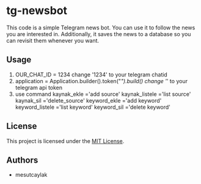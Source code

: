 # tg-newsbot

This code is a simple Telegram news bot. You can use it to follow the news you are interested in. Additionally, it saves the news to a database so you can revisit them whenever you want.

## Usage

1. OUR_CHAT_ID = 1234  change '1234' to your telegram chatid
2. application = Application.builder().token("*").build()  change '*' to your telegram api token
3. use command
    kaynak_ekle  ='add source'
    kaynak_listele ='list source'
    kaynak_sil ='delete_source'
    keyword_ekle ='add keyword'
    keyword_listele ='list keyword'
    keyword_sil ='delete keyword'

## License

This project is licensed under the [MIT License](LICENSE).

## Authors

- mesutcaylak
